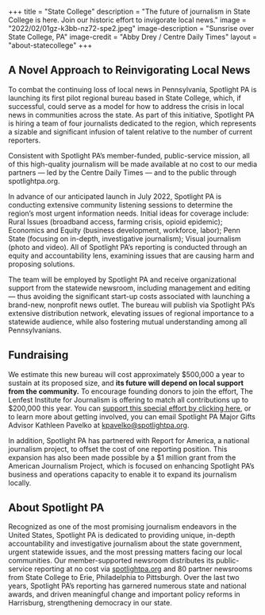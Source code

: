 +++
title = "State College"
description = "The future of journalism in State College is here. Join our historic effort to invigorate local news."
image = "2022/02/01gz-k3bb-nz72-spe2.jpeg"
image-description = "Sunsrise over State College, PA"
image-credit = "Abby Drey / Centre Daily Times"
layout = "about-statecollege"
+++

## A Novel Approach to Reinvigorating Local News

To combat the continuing loss of local news in Pennsylvania, Spotlight PA is launching its first pilot regional bureau based in State College, which, if successful, could serve as a model for how to address the crisis in local news in communities across the state. As part of this initiative, Spotlight PA is hiring a team of four journalists dedicated to the region, which represents a sizable and significant infusion of talent relative to the number of current reporters.

Consistent with Spotlight PA’s member-funded, public-service mission, all of this high-quality journalism will be made available at no cost to our media partners — led by the Centre Daily Times — and to the public through spotlightpa.org.

In advance of our anticipated launch in July 2022, Spotlight PA is conducting extensive community listening sessions to determine the region’s most urgent information needs. Initial ideas for coverage include: Rural Issues (broadband access, farming crisis, opioid epidemic); Economics and Equity (business development, workforce, labor); Penn State (focusing on in-depth, investigative journalism); Visual journalism (photo and video). All of Spotlight PA’s reporting is conducted through an equity and accountability lens, examining issues that are causing harm and proposing solutions.

The team will be employed by Spotlight PA and receive organizational support from the statewide newsroom, including management and editing — thus avoiding the significant start-up costs associated with launching a brand-new, nonprofit news outlet. The bureau will publish via Spotlight PA’s extensive distribution network, elevating issues of regional importance to a statewide audience, while also fostering mutual understanding among all Pennsylvanians.

## Fundraising

We estimate this new bureau will cost approximately $500,000 a year to sustain at its proposed size, and <strong>its future will depend on local support from the community.</strong> To encourage founding donors to join the effort, The Lenfest Institute for Journalism is offering to match all contributions up to $200,000 this year. You can <a href="/donate/">support this special effort by clicking here</a>, or to learn more about getting involved, you can email Spotlight PA Major Gifts Advisor Kathleen Pavelko at <a href="mailto:kpavelko@spotlightpa.org">kpavelko@spotlightpa.org</a>.

In addition, Spotlight PA has partnered with Report for America, a national journalism project, to offset the cost of one reporting position. This expansion has also been made possible by a $1 million grant from the American Journalism Project, which is focused on enhancing Spotlight PA’s business and operations capacity to enable it to expand its journalism locally.

## About Spotlight PA

Recognized as one of the most promising journalism endeavors in the United States, Spotlight PA is dedicated to providing unique, in-depth accountability and investigative journalism about the state government, urgent statewide issues, and the most pressing matters facing our local communities. Our member-supported newsroom distributes its public-service reporting at no cost via <a href="/">spotlightpa.org</a> and 80 partner newsrooms from State College to Erie, Philadelphia to Pittsburgh. Over the last two years, Spotlight PA’s reporting has garnered numerous state and national awards, and driven meaningful change and important policy reforms in Harrisburg, strengthening democracy in our state.
